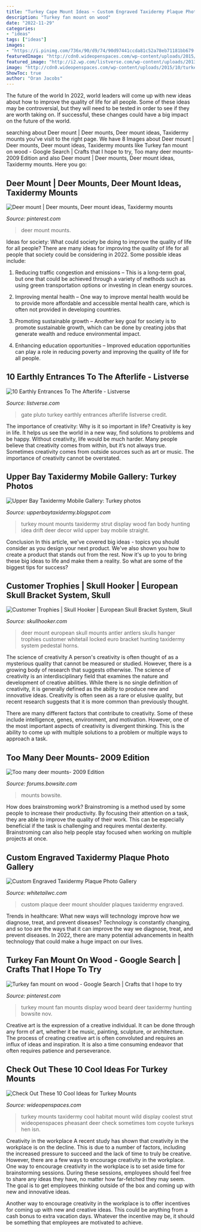 ```yaml
---
title: "Turkey Cape Mount Ideas ~ Custom Engraved Taxidermy Plaque Photo Gallery"
description: "Turkey fan mount on wood"
date: "2022-11-29"
categories:
- "ideas"
tags: ["ideas"]
images:
- "https://i.pinimg.com/736x/90/d9/74/90d97441ccda81c52a78eb71181bb679--deer-mounts-taxidermy.jpg"
featuredImage: "http://cdn0.wideopenspaces.com/wp-content/uploads/2015/10/turkey-in-habitat.jpg"
featured_image: "http://i2.wp.com/listverse.com/wp-content/uploads/2013/11/rsz_plutonium-2.jpg?resize=632%2C356"
image: "http://cdn0.wideopenspaces.com/wp-content/uploads/2015/10/turkey-in-habitat.jpg"
ShowToc: true
author: "Oran Jacobs"
---
```



The future of the world
In 2022, world leaders will come up with new ideas about how to improve the quality of life for all people. Some of these ideas may be controversial, but they will need to be tested in order to see if they are worth taking on. If successful, these changes could have a big impact on the future of the world.

	

		
searching about Deer mount | Deer mounts, Deer mount ideas, Taxidermy mounts you've visit to the right page. We have 8 Images about Deer mount | Deer mounts, Deer mount ideas, Taxidermy mounts like Turkey fan mount on wood - Google Search | Crafts that I hope to try, Too many deer mounts- 2009 Edition and also Deer mount | Deer mounts, Deer mount ideas, Taxidermy mounts. Here you go:
		
    
## Deer Mount | Deer Mounts, Deer Mount Ideas, Taxidermy Mounts

<img loading=lazy src="https://i.pinimg.com/736x/90/d9/74/90d97441ccda81c52a78eb71181bb679--deer-mounts-taxidermy.jpg" onerror="this.onerror=null;this.src='https://tse4.mm.bing.net/th?id=OIP.V0Va1GEyfX_6CJa3-ZUKSQHaNJ&amp;pid=15.1';" alt="Deer mount | Deer mounts, Deer mount ideas, Taxidermy mounts">

_Source: pinterest.com_

>deer mount mounts. 

	

Ideas for society: What could society be doing to improve the quality of life for all people?
There are many ideas for improving the quality of life for all people that society could be considering in 2022. Some possible ideas include: 
1. Reducing traffic congestion and emissions – This is a long-term goal, but one that could be achieved through a variety of methods such as using green transportation options or investing in clean energy sources. 

2. Improving mental health – One way to improve mental health would be to provide more affordable and accessible mental health care, which is often not provided in developing countries. 

3. Promoting sustainable growth – Another key goal for society is to promote sustainable growth, which can be done by creating jobs that generate wealth and reduce environmental impact. 

4. Enhancing education opportunities – Improved education opportunities can play a role in reducing poverty and improving the quality of life for all people. 


    
## 10 Earthly Entrances To The Afterlife - Listverse

<img loading=lazy src="http://i2.wp.com/listverse.com/wp-content/uploads/2013/11/rsz_plutonium-2.jpg?resize=632%2C356" onerror="this.onerror=null;this.src='https://tse2.mm.bing.net/th?id=OIP.R0u9ndDXEhgOndbyTUR18QHaEL&amp;pid=15.1';" alt="10 Earthly Entrances To The Afterlife - Listverse">

_Source: listverse.com_

>gate pluto turkey earthly entrances afterlife listverse credit. 

	

The importance of creativity: Why is it so important in life?
Creativity is key in life. It helps us see the world in a new way, find solutions to problems and be happy. Without creativity, life would be much harder. Many people believe that creativity comes from within, but it’s not always true. Sometimes creativity comes from outside sources such as art or music. The importance of creativity cannot be overstated.

    
## Upper Bay Taxidermy Mobile Gallery: Turkey Photos

<img loading=lazy src="https://3.bp.blogspot.com/-0ezUGPIetgE/U0lCTHl0ZRI/AAAAAAAAAEs/ii-oad8xyGA/s1600/P4110471.JPG" onerror="this.onerror=null;this.src='https://tse3.mm.bing.net/th?id=OIP.UNKYzpBYRbfNy7s3Pr0x_gHaJ4&amp;pid=15.1';" alt="Upper Bay Taxidermy Mobile Gallery: Turkey photos">

_Source: upperbaytaxidermy.blogspot.com_

>turkey mount mounts taxidermy strut display wood fan body hunting idea drift deer decor wild upper bay mobile straight. 

	

Conclusion
In this article, we've covered big ideas - topics you should consider as you design your next product. We've also shown you how to create a product that stands out from the rest. Now it's up to you to bring these big ideas to life and make them a reality. So what are some of the biggest tips for success?

    
## Customer Trophies | Skull Hooker | European Skull Bracket System, Skull

<img loading=lazy src="https://www.skullhooker.com/wp-content/gallery/customer-trophies/locked-up.jpeg" onerror="this.onerror=null;this.src='https://tse1.mm.bing.net/th?id=OIP.frtkZv4eEVrUgg4NmUKvyQAAAA&amp;pid=15.1';" alt="Customer Trophies | Skull Hooker | European Skull Bracket System, Skull">

_Source: skullhooker.com_

>deer mount european skull mounts antler antlers skulls hanger trophies customer whitetail locked euro bracket hunting taxidermy system pedestal horns. 

	

The science of creativity
A person's creativity is often thought of as a mysterious quality that cannot be measured or studied. However, there is a growing body of research that suggests otherwise. The science of creativity is an interdisciplinary field that examines the nature and development of creative abilities.
While there is no single definition of creativity, it is generally defined as the ability to produce new and innovative ideas. Creativity is often seen as a rare or elusive quality, but recent research suggests that it is more common than previously thought.

There are many different factors that contribute to creativity. Some of these include intelligence, genes, environment, and motivation. However, one of the most important aspects of creativity is divergent thinking. This is the ability to come up with multiple solutions to a problem or multiple ways to approach a task.

    
## Too Many Deer Mounts- 2009 Edition

<img loading=lazy src="http://forums.bowsite.com/TF/pics/00small46773530.JPG" onerror="this.onerror=null;this.src='https://tse2.mm.bing.net/th?id=OIP.mySuEBzQM8CKVkjGL_cGWwHaJ3&amp;pid=15.1';" alt="Too many deer mounts- 2009 Edition">

_Source: forums.bowsite.com_

>mounts bowsite. 

	

How does brainstroming work?
Brainstroming is a method used by some people to increase their productivity. By focusing their attention on a task, they are able to improve the quality of their work. This can be especially beneficial if the task is challenging and requires mental dexterity. Brainstroming can also help people stay focused when working on multiple projects at once.

    
## Custom Engraved Taxidermy Plaque Photo Gallery

<img loading=lazy src="https://whitetailwc.warhead.com/images/rich-text/CustomShoulderMountPlaque.jpg?rs=1484767708" onerror="this.onerror=null;this.src='https://tse2.mm.bing.net/th?id=OIP.xXPfNRDIg_mtQ3h9a1Bk0gHaK9&amp;pid=15.1';" alt="Custom Engraved Taxidermy Plaque Photo Gallery">

_Source: whitetailwc.com_

>custom plaque deer mount shoulder plaques taxidermy engraved. 

	

Trends in healthcare: What new ways will technology improve how we diagnose, treat, and prevent diseases?
Technology is constantly changing, and so too are the ways that it can improve the way we diagnose, treat, and prevent diseases. In 2022, there are many potential advancements in health technology that could make a huge impact on our lives.

    
## Turkey Fan Mount On Wood - Google Search | Crafts That I Hope To Try

<img loading=lazy src="https://s-media-cache-ak0.pinimg.com/736x/82/e0/1f/82e01f31de52087433d5b63c686d3de9.jpg" onerror="this.onerror=null;this.src='https://tse3.mm.bing.net/th?id=OIP.nFjyuX1Gh3iU_iDn_e1migHaJ3&amp;pid=15.1';" alt="Turkey fan mount on wood - Google Search | Crafts that I hope to try">

_Source: pinterest.com_

>turkey mount fan mounts display wood beard deer taxidermy hunting bowsite nov. 

	

Creative art is the expression of a creative individual. It can be done through any form of art, whether it be music, painting, sculpture, or architecture. The process of creating creative art is often convoluted and requires an influx of ideas and inspiration. It is also a time consuming endeavor that often requires patience and perseverance.

    
## Check Out These 10 Cool Ideas For Turkey Mounts

<img loading=lazy src="http://cdn0.wideopenspaces.com/wp-content/uploads/2015/10/turkey-in-habitat.jpg" onerror="this.onerror=null;this.src='https://tse4.mm.bing.net/th?id=OIP.mOcIYz6hEVhYHUP3Nqma4wHaKB&amp;pid=15.1';" alt="Check Out These 10 Cool Ideas for Turkey Mounts">

_Source: wideopenspaces.com_

>turkey mounts taxidermy cool habitat mount wild display coolest strut wideopenspaces pheasant deer check sometimes tom coyote turkeys hen isn. 

	

Creativity in the workplace
A recent study has shown that creativity in the workplace is on the decline. This is due to a number of factors, including the increased pressure to succeed and the lack of time to truly be creative. However, there are a few ways to encourage creativity in the workplace.
One way to encourage creativity in the workplace is to set aside time for brainstorming sessions. During these sessions, employees should feel free to share any ideas they have, no matter how far-fetched they may seem. The goal is to get employees thinking outside of the box and coming up with new and innovative ideas.

Another way to encourage creativity in the workplace is to offer incentives for coming up with new and creative ideas. This could be anything from a cash bonus to extra vacation days. Whatever the incentive may be, it should be something that employees are motivated to achieve.


